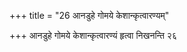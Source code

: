 +++
title = "26 आनडुहे गोमये केशान्कृत्वारण्यम्"

+++
आनडुहे गोमये केशान्कृत्वारण्यं हृत्वा निखनन्ति २६